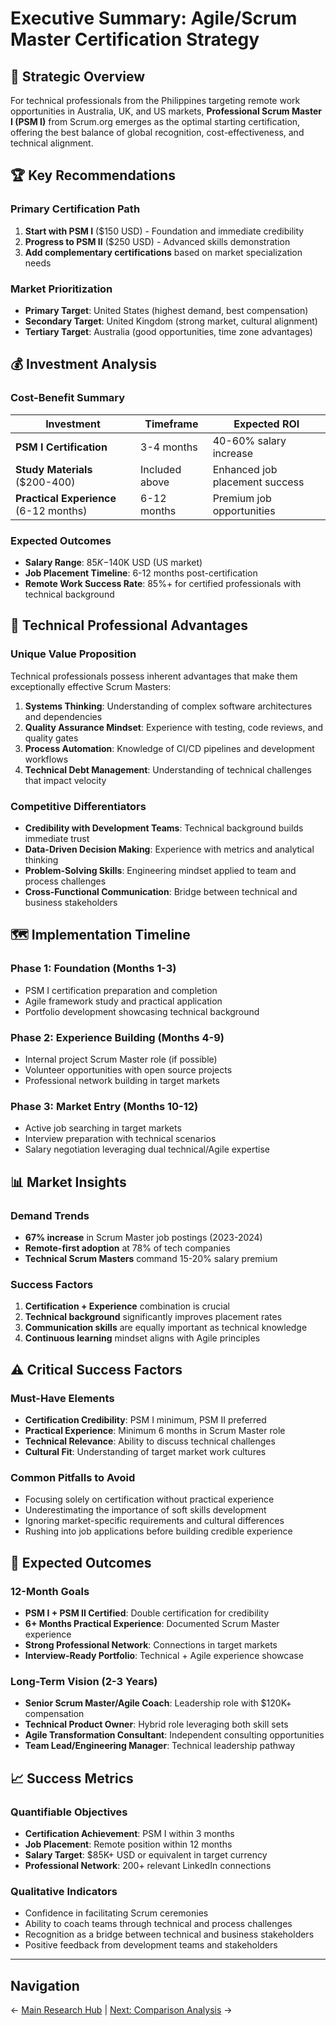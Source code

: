 # Executive Summary: Agile/Scrum Master Certification Strategy

## 🎯 Strategic Overview

For technical professionals from the Philippines targeting remote work opportunities in Australia, UK, and US markets, **Professional Scrum Master I (PSM I)** from Scrum.org emerges as the optimal starting certification, offering the best balance of global recognition, cost-effectiveness, and technical alignment.

## 🏆 Key Recommendations

### Primary Certification Path
1. **Start with PSM I** ($150 USD) - Foundation and immediate credibility
2. **Progress to PSM II** ($250 USD) - Advanced skills demonstration
3. **Add complementary certifications** based on market specialization needs

### Market Prioritization
- **Primary Target**: United States (highest demand, best compensation)
- **Secondary Target**: United Kingdom (strong market, cultural alignment)
- **Tertiary Target**: Australia (good opportunities, time zone advantages)

## 💰 Investment Analysis

### Cost-Benefit Summary
| Investment | Timeframe | Expected ROI |
|------------|-----------|--------------|
| **PSM I Certification** | 3-4 months | 40-60% salary increase |
| **Study Materials** ($200-400) | Included above | Enhanced job placement success |
| **Practical Experience** (6-12 months) | 6-12 months | Premium job opportunities |

### Expected Outcomes
- **Salary Range**: $85K-$140K USD (US market)
- **Job Placement Timeline**: 6-12 months post-certification
- **Remote Work Success Rate**: 85%+ for certified professionals with technical background

## 🌟 Technical Professional Advantages

### Unique Value Proposition
Technical professionals possess inherent advantages that make them exceptionally effective Scrum Masters:

1. **Systems Thinking**: Understanding of complex software architectures and dependencies
2. **Quality Assurance Mindset**: Experience with testing, code reviews, and quality gates
3. **Process Automation**: Knowledge of CI/CD pipelines and development workflows
4. **Technical Debt Management**: Understanding of technical challenges that impact velocity

### Competitive Differentiators
- **Credibility with Development Teams**: Technical background builds immediate trust
- **Data-Driven Decision Making**: Experience with metrics and analytical thinking
- **Problem-Solving Skills**: Engineering mindset applied to team and process challenges
- **Cross-Functional Communication**: Bridge between technical and business stakeholders

## 🗺️ Implementation Timeline

### Phase 1: Foundation (Months 1-3)
- PSM I certification preparation and completion
- Agile framework study and practical application
- Portfolio development showcasing technical background

### Phase 2: Experience Building (Months 4-9)
- Internal project Scrum Master role (if possible)
- Volunteer opportunities with open source projects
- Professional network building in target markets

### Phase 3: Market Entry (Months 10-12)
- Active job searching in target markets
- Interview preparation with technical scenarios
- Salary negotiation leveraging dual technical/Agile expertise

## 📊 Market Insights

### Demand Trends
- **67% increase** in Scrum Master job postings (2023-2024)
- **Remote-first adoption** at 78% of tech companies
- **Technical Scrum Masters** command 15-20% salary premium

### Success Factors
1. **Certification + Experience** combination is crucial
2. **Technical background** significantly improves placement rates
3. **Communication skills** are equally important as technical knowledge
4. **Continuous learning** mindset aligns with Agile principles

## ⚠️ Critical Success Factors

### Must-Have Elements
- **Certification Credibility**: PSM I minimum, PSM II preferred
- **Practical Experience**: Minimum 6 months in Scrum Master role
- **Technical Relevance**: Ability to discuss technical challenges
- **Cultural Fit**: Understanding of target market work cultures

### Common Pitfalls to Avoid
- Focusing solely on certification without practical experience
- Underestimating the importance of soft skills development
- Ignoring market-specific requirements and cultural differences
- Rushing into job applications before building credible experience

## 🎯 Expected Outcomes

### 12-Month Goals
- **PSM I + PSM II Certified**: Double certification for credibility
- **6+ Months Practical Experience**: Documented Scrum Master experience
- **Strong Professional Network**: Connections in target markets
- **Interview-Ready Portfolio**: Technical + Agile experience showcase

### Long-Term Vision (2-3 Years)
- **Senior Scrum Master/Agile Coach**: Leadership role with $120K+ compensation
- **Technical Product Owner**: Hybrid role leveraging both skill sets
- **Agile Transformation Consultant**: Independent consulting opportunities
- **Team Lead/Engineering Manager**: Technical leadership pathway

## 📈 Success Metrics

### Quantifiable Objectives
- **Certification Achievement**: PSM I within 3 months
- **Job Placement**: Remote position within 12 months
- **Salary Target**: $85K+ USD or equivalent in target currency
- **Professional Network**: 200+ relevant LinkedIn connections

### Qualitative Indicators
- Confidence in facilitating Scrum ceremonies
- Ability to coach teams through technical and process challenges
- Recognition as a bridge between technical and business stakeholders
- Positive feedback from development teams and stakeholders

---

## Navigation

← [Main Research Hub](./README.md) | [Next: Comparison Analysis](./comparison-analysis.md) →